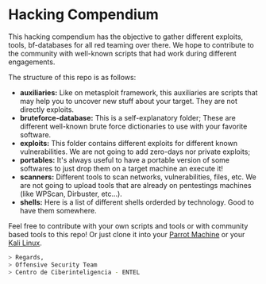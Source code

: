 # Hacking Compendium
This hacking compendium has the objective to gather different exploits, tools, bf-databases for all red teaming over there. We hope to contribute to the community with well-known scripts that had work during different engagements.

The structure of this repo is as follows:
 * **auxiliaries:** Like on metasploit framework, this auxiliaries are scripts that may help you to uncover new stuff about your target. They are not directly exploits.
 * **bruteforce-database:** This is a self-explanatory folder; These are different well-known brute force dictionaries to use with your favorite software.
 * **exploits:** This folder contains different exploits for different known vulnerabilities. We are not going to add zero-days nor private exploits;
 * **portables:** It's always useful to have a portable version of some softwares to just drop them on a target machine an execute it!
 * **scanners:** Different tools to scan networks, vulnerabilities, files, etc. We are not going to upload tools that are already on pentestings machines (like WPScan, Dirbuster, etc...).
 * **shells:** Here is a list of different shells orderded by technology. Good to have them somewhere.  

Feel free to contribute with your own scripts and tools or with community based tools to this repo! Or just clone it into your [Parrot Machine](https://www.parrotsec.org/) or your [Kali Linux](https://www.kali.org/).

```bash
> Regards,
> Offensive Security Team
> Centro de Ciberinteligencia - ENTEL
```

